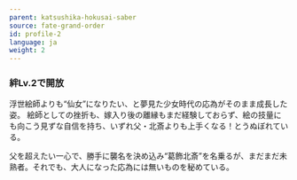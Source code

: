 ```yaml
---
parent: katsushika-hokusai-saber
source: fate-grand-order
id: profile-2
language: ja
weight: 2
---
```


### 絆Lv.2で開放

浮世絵師よりも“仙女”になりたい、と夢見た少女時代の応為がそのまま成長した姿。
絵師としての挫折も、嫁入り後の離縁もまだ経験しておらず、絵の技量にも向こう見ずな自信を持ち、いずれ父・北斎よりも上手くなる！とうぬぼれている。

父を超えたい一心で、勝手に襲名を決め込み“葛飾北斎”を名乗るが、まだまだ未熟者。それでも、大人になった応為には無いものを秘めている。
